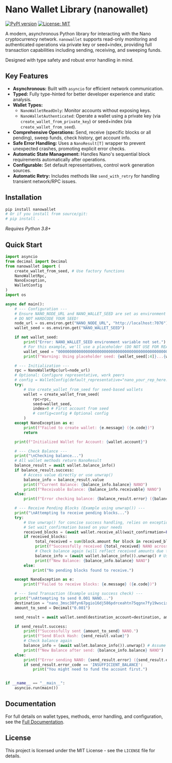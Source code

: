 # Nano Wallet Library (nanowallet)

[![PyPI version](https://badge.fury.io/py/nanowallet.svg)](https://badge.fury.io/py/nanowallet) 
[![License: MIT](https://img.shields.io/badge/License-MIT-yellow.svg)](https://opensource.org/licenses/MIT) 

A modern, asynchronous Python library for interacting with the Nano cryptocurrency network. `nanowallet` supports read-only monitoring and authenticated operations via private key or seed+index, providing full transaction capabilities including sending, receiving, and sweeping funds.

Designed with type safety and robust error handling in mind.

## Key Features

*   **Asynchronous:** Built with `asyncio` for efficient network communication.
*   **Typed:** Fully type-hinted for better developer experience and static analysis.
*   **Wallet Types:**
    *   `NanoWalletReadOnly`: Monitor accounts without exposing keys.
    *   `NanoWalletAuthenticated`: Operate a wallet using a private key (via `create_wallet_from_private_key`) or seed+index (via `create_wallet_from_seed`).
*   **Comprehensive Operations:** Send, receive (specific blocks or all pending), sweep funds, check history, get account info.
*   **Safe Error Handling:** Uses a `NanoResult[T]` wrapper to prevent unexpected crashes, promoting explicit error checks.
*   **Automatic State Management:** Handles Nano's sequential block requirements automatically after operations.
*   **Configurable:** Set default representatives, control work generation sources.
*   **Automatic Retry:** Includes methods like `send_with_retry` for handling transient network/RPC issues.

## Installation

```bash
pip install nanowallet
# Or if you install from source/git:
# pip install .
```
*Requires Python 3.8+*

## Quick Start

```python
import asyncio
from decimal import Decimal
from nanowallet import (
    create_wallet_from_seed, # Use factory functions
    NanoWalletRpc,
    NanoException,
    WalletConfig
)
import os

async def main():
    # --- Configuration ---
    # Ensure NANO_NODE_URL and NANO_WALLET_SEED are set as environment variables
    # DO NOT HARDCODE YOUR SEED!
    node_url = os.environ.get("NANO_NODE_URL", "http://localhost:7076") # Default to local node
    wallet_seed = os.environ.get("NANO_WALLET_SEED")

    if not wallet_seed:
        print("Error: NANO_WALLET_SEED environment variable not set.")
        # For this example, we'll use a placeholder (DO NOT USE FOR REAL FUNDS)
        wallet_seed = "0000000000000000000000000000000000000000000000000000000000000001"
        print(f"Warning: Using placeholder seed: {wallet_seed[:4]}...{wallet_seed[-4:]}")

    # --- Initialization ---
    rpc = NanoWalletRpc(url=node_url)
    # Optional: Configure representative, work peers
    # config = WalletConfig(default_representative="nano_your_rep_here...")
    try:
        # Use create_wallet_from_seed for seed-based wallets
        wallet = create_wallet_from_seed(
            rpc=rpc,
            seed=wallet_seed,
            index=0 # First account from seed
            # config=config # Optional config
        )
    except NanoException as e:
        print(f"Failed to create wallet: {e.message} ({e.code})")
        return

    print(f"Initialized Wallet for Account: {wallet.account}")

    # --- Check Balance ---
    print("\nChecking balance...")
    # All wallet methods return NanoResult
    balance_result = await wallet.balance_info()
    if balance_result.success:
        # Access value directly or use unwrap()
        balance_info = balance_result.value
        print(f"Current Balance: {balance_info.balance} NANO")
        print(f"Receivable Balance: {balance_info.receivable} NANO")
    else:
        print(f"Error checking balance: {balance_result.error} ({balance_result.error_code})")

    # --- Receive Pending Blocks (Example using unwrap()) ---
    print("\nAttempting to receive pending blocks...")
    try:
        # Use unwrap() for concise success handling, relies on exception for errors
        # Set wait_confirmation based on your needs
        received_blocks = (await wallet.receive_all(wait_confirmation=False)).unwrap()
        if received_blocks:
             total_received = sum(block.amount for block in received_blocks)
             print(f"Successfully received {total_received} NANO across {len(received_blocks)} blocks.")
             # Check balance again (will reflect received amounts due to internal reload)
             balance_info = (await wallet.balance_info()).unwrap() # Use unwrap if you expect success now
             print(f"New Balance: {balance_info.balance} NANO")
        else:
            print("No pending blocks found to receive.")

    except NanoException as e:
        print(f"Failed to receive blocks: {e.message} ({e.code})")

    # --- Send Transaction (Example using success check) ---
    print("\nAttempting to send 0.001 NANO...")
    destination = "nano_3msc38fyn67pgio16dj586pdrceahtn75qgnx7fy19wscixrc8dbb3abhbw6" # Example destination
    amount_to_send = Decimal("0.001")

    send_result = await wallet.send(destination_account=destination, amount=amount_to_send)

    if send_result.success:
        print(f"Successfully sent {amount_to_send} NANO.")
        print(f"Send Block Hash: {send_result.value}")
        # Check balance again
        balance_info = (await wallet.balance_info()).unwrap() # Assume success
        print(f"New Balance after send: {balance_info.balance} NANO")
    else:
        print(f"Error sending NANO: {send_result.error} ({send_result.error_code})")
        if send_result.error_code == 'INSUFFICIENT_BALANCE':
            print("You might need to fund the account first.")


if __name__ == "__main__":
    asyncio.run(main())
```

## Documentation

For full details on wallet types, methods, error handling, and configuration, see the [Full Documentation](docs/DOCUMENTATION.md). <!-- Adjust link if needed -->

## License

This project is licensed under the MIT License - see the `LICENSE` file for details.